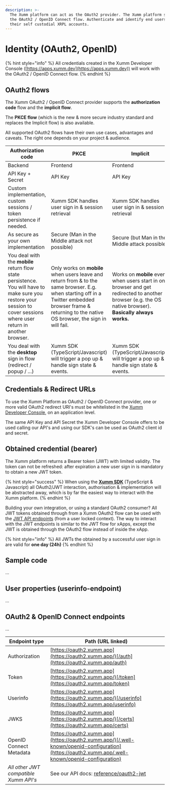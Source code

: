 ```yaml
---
description: >-
  The Xumm platform can act as the OAuth2 provider. The Xumm platform supports
  the OAuth2 / OpenID Connect flow. Authenticate and identify end users using
  their self custodial XRPL accounts.
---
```


# Identity (OAuth2, OpenID)

{% hint style="info" %}
All credentials created in the Xumm Developer Console ([https://apps.xumm.dev](https://apps.xumm.dev)) will work with the OAuth2 / OpenID Connect flow.
{% endhint %}

## OAuth2 flows

The Xumm OAuth2 / OpenID Connect provider supports the **authorization code** flow and the **implicit flow**.

The **PKCE flow** (which is the new & more secure industry standard and replaces the Implicit flow) is also available.&#x20;

All supported OAuth2 flows have their own use cases, advantages and caveats. The right one depends on your project & audience.

| Authorization code                                                                                                                                                      | PKCE                                                                                                                                                                                                     | Implicit                                                                                                                                                 |
| ----------------------------------------------------------------------------------------------------------------------------------------------------------------------- | -------------------------------------------------------------------------------------------------------------------------------------------------------------------------------------------------------- | -------------------------------------------------------------------------------------------------------------------------------------------------------- |
| Backend                                                                                                                                                                 | Frontend                                                                                                                                                                                                 | Frontend                                                                                                                                                 |
| API Key + Secret                                                                                                                                                        | API Key                                                                                                                                                                                                  | API Key                                                                                                                                                  |
| Custom implementation, custom sessions / token persistence if needed.                                                                                                   | Xumm SDK handles user sign in & session retrieval                                                                                                                                                        | Xumm SDK handles user sign in & session retrieval                                                                                                        |
| As secure as your own implementation                                                                                                                                    | Secure (Man in the Middle attack not possible)                                                                                                                                                           | Secure (but Man in the Middle attack possible)                                                                                                           |
| You deal with the **mobile** return flow state persistence. You will have to make sure you restore your session to cover sessions where user return in another browser. | Only works on **mobile** when users leave and return from & to the same browser. E.g. when starting off in a Twitter embedded browser frame & returning to the native OS browser, the sign in will fail. | Works on **mobile** even when users start in one browser and get redirected to another browser (e.g. the OS native browser). **Basically always works.** |
| You deal with the **desktop** sign in flow (redirect / popup / ...)                                                                                                     | Xumm SDK (TypeScript/Javascript) will trigger a pop up & handle sign state & events.                                                                                                                     | Xumm SDK (TypeScript/Javascript) will trigger a pop up & handle sign state & events.                                                                     |

## Credentials & Redirect URLs

To use the Xumm Platform as OAuth2 / OpenID Connect provider, one or more valid OAuth2 redirect URI's must be whitelisted in the [Xumm Developer Console](https://apps.xumm.dev/), on an application level.&#x20;

The same API Key and API Secret the Xumm Developer Console offers to be used calling our API's and using our SDK's can be used as OAuth2 client id and secret.

## Obtained credential (bearer)

The Xumm platform returns a Bearer token (JWT) with limited validity. The token can not be refreshed: after expiration a new user sign in is mandatory to obtain a new JWT token.

{% hint style="success" %}
When using the [**Xumm SDK**](https://www.npmjs.com/package/xumm) (TypeScript & Javascript) all OAuth2/JWT interaction, authorisation & implementation will be abstracted away, which is by far the easiest way to interact with the Xumm platform.
{% endhint %}

Building your own integration, or using a standard OAuth2 consumer? All JWT tokens obtained through from a Xumm OAuth2 flow can be used with the [JWT API endpoints](https://xumm.readme.io/reference/oauth2-jwt) (from a user locked context). The way to interact with the JWT endpoints is similar to the JWT flow for xApps, except the JWT is obtained through the OAuth2 flow instead of inside the xApp.

{% hint style="info" %}
All JWTs the obtained by a successful user sign in are valid for **one day (24h)**
{% endhint %}

## Sample code

...

## User properties (userinfo-endpoint)

...

## OAuth2 & OpenID Connect endpoints

...

| Endpoint type                         | Path (URL linked)                                                                                                                                |
| ------------------------------------- | ------------------------------------------------------------------------------------------------------------------------------------------------ |
| Authorization                         | [https://oauth2.xumm.app](https://oauth2.xumm.app/)[/auth](https://oauth2.xumm.app/auth)                                                         |
| Token                                 | [https://oauth2.xumm.app](https://oauth2.xumm.app/)[/token](https://oauth2.xumm.app/token)                                                       |
| Userinfo                              | [https://oauth2.xumm.app](https://oauth2.xumm.app/)[/userinfo](https://oauth2.xumm.app/userinfo)                                                 |
| JWKS                                  | [https://oauth2.xumm.app](https://oauth2.xumm.app/)[/certs](https://oauth2.xumm.app/certs)                                                       |
| OpenID Connect Metadata               | [https://oauth2.xumm.app](https://oauth2.xumm.app/)[/.well-known/openid-configuration](https://oauth2.xumm.app/.well-known/openid-configuration) |
| _All other JWT compatible Xumm API's_ | See our API docs: [reference/oauth2-jwt](https://xumm.readme.io/reference/oauth2-jwt)                                                            |
